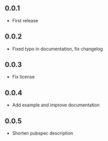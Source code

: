 ## 0.0.1

* First release

## 0.0.2

* Fixed typo in documentation, fix changelog

## 0.0.3

* Fix license

## 0.0.4

* Add example and improve documentation

## 0.0.5

* Shorten pubspec description